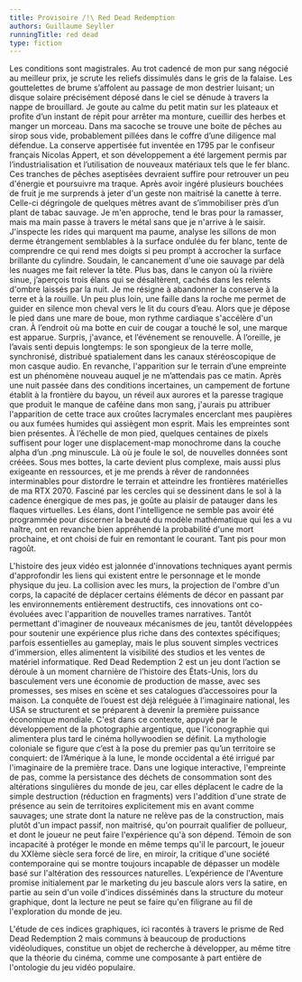 ```yaml
---
title: Provisoire /!\ Red Dead Redemption
authors: Guillaume Seyller
runningTitle: red dead
type: fiction
---
```


Les conditions sont magistrales. Au trot cadencé de mon pur sang négocié au meilleur prix, je scrute les reliefs dissimulés dans le gris de la falaise. Les gouttelettes de brume s’affolent au passage de mon destrier luisant; un disque solaire précisément déposé dans le ciel se dénude à travers la nappe de brouillard. Je goute au calme du petit matin sur les plateaux et profite d’un instant de répit pour arrêter ma monture, cueillir des herbes et manger un morceau. Dans ma sacoche se trouve une boite de pêches au sirop sous vide, probablement pillées dans le coffre d’une diligence mal défendue. La conserve appertisée fut inventée en 1795 par le confiseur français Nicolas Appert, et son développement a été largement permis par l’industrialisation et l’utilisation de nouveaux matériaux tels que le fer blanc. Ces tranches de pêches aseptisées devraient suffire pour retrouver un peu d'énergie et poursuivre ma traque. Après avoir ingéré plusieurs bouchées de fruit je me surprends à jeter d'un geste non maitrisé la canette à terre. Celle-ci dégringole de quelques mètres avant de s’immobiliser près d’un plant de tabac sauvage. Je m'en approche, tend le bras pour la ramasser, mais ma main passe à travers le métal sans que je n'arrive à le saisir. J'inspecte les rides qui marquent ma paume, analyse les sillons de mon derme étrangement semblables à la surface ondulée du fer blanc, tente de comprendre ce qui rend mes doigts si peu prompt à accrocher la surface brillante du cylindre. Soudain, le cancanement d'une oie sauvage par delà les nuages me fait relever la tête. Plus bas, dans le canyon où la rivière sinue, j’aperçois trois élans qui se désaltèrent, cachés dans les relents d'ombre laissés par la nuit. Je me résigne à abandonner la conserve à la terre et à la rouille.
Un peu plus loin, une faille dans la roche me permet de guider en silence mon cheval vers le lit du cours d’eau. Alors que je dépose le pied dans une mare de boue, mon rythme cardiaque s'accélère d'un cran. À l’endroit où ma botte en cuir de cougar a touché le sol, une marque est apparue. Surpris, j'avance, et l’événement se renouvelle. À l’oreille, je l’avais senti depuis longtemps: le son spongieux de la terre molle, synchronisé, distribué spatialement dans les canaux stéréoscopique de mon casque audio. En revanche, l'apparition sur le terrain d’une empreinte est un phénomène nouveau auquel je ne m’attendais pas ce matin. Après une nuit passée dans des conditions incertaines, un campement de fortune établit à la frontière du bayou, un réveil aux aurores et la paresse tragique que produit le manque de caféine dans mon sang, j'aurais pu attribuer l'apparition de cette trace aux croûtes lacrymales encerclant mes paupières ou aux fumées humides qui assiègent mon esprit. Mais les empreintes sont bien présentes. À l’échelle de mon pied, quelques centaines de pixels suffisent pour loger une displacement-map monochrome dans la couche alpha d’un .png minuscule. Là où je foule le sol, de nouvelles données sont créées. Sous mes bottes, la carte devient plus complexe, mais aussi plus exigeante en ressources, et je me prends à rêver de randonnées interminables pour distordre le terrain et atteindre les frontières matérielles de ma RTX 2070.
Fasciné par les cercles qui se dessinent dans le sol à la cadence énergique de mes pas, je goûte au plaisir de patauger dans les flaques virtuelles. Les élans, dont l'intelligence ne semble pas avoir été programmée pour discerner la beauté du modèle mathématique qui les a vu naître, ont en revanche bien appréhendé la probabilité d'une mort prochaine, et ont choisi de fuir en remontant le courant. Tant pis pour mon ragoût.

L'histoire des jeux vidéo est jalonnée d'innovations techniques ayant permis d'approfondir les liens qui existent entre le personnage et le monde physique du jeu. La collision avec les murs, la projection de l'ombre d'un corps, la capacité de déplacer certains éléments de décor en passant par les environnements entièrement destructifs, ces innovations ont co-évoluées avec l'apparition de nouvelles trames narratives. Tantôt permettant d'imaginer de nouveaux mécanismes de jeu, tantôt développées pour soutenir une expérience plus riche dans des contextes spécifiques; parfois essentielles au gameplay, mais le plus souvent simples vectrices d'immersion, elles alimentent la visibilité des studios et les ventes de matériel informatique.
Red Dead Redemption 2 est un jeu dont l’action se déroule à un moment charnière de l’histoire des États-Unis, lors du basculement vers une économie de production de masse, avec ses promesses, ses mises en scène et ses catalogues d’accessoires pour la maison. La conquête de l’ouest est déjà reléguée à l'imaginaire national, les USA se structurent et se préparent à devenir la première puissance économique mondiale. C'est dans ce contexte, appuyé par le développement de la photographie argentique, que l'iconographie qui alimentera plus tard le cinéma hollywoodien se définit. La mythologie coloniale se figure que c’est à la pose du premier pas qu’un territoire se conquiert: de l’Amérique à la lune, le monde occidental a été irrigué par l'imaginaire de la première trace. Dans une logique interactive, l'empreinte de pas, comme la persistance des déchets de consommation sont des altérations singulières du monde de jeu, car elles déplacent le cadre de la simple destruction (réduction en fragments) vers l'addition d'une strate de présence au sein de territoires explicitement mis en avant comme sauvages; une strate dont la nature ne relève pas de la construction, mais plutôt d'un impact passif, non maitrisé, qu'on pourrait qualifier de pollueur, et dont le joueur ne peut faire l'expérience qu'à son dépend. Témoin de son incapacité à protéger le monde en même temps qu'il le parcourt, le joueur du XXIème siècle sera forcé de lire, en miroir, la critique d'une société contemporaine qui se montre toujours incapable de dépasser un modèle basé sur l'altération des ressources naturelles. L’expérience de l'Aventure promise initialement par le marketing du jeu bascule alors vers la satire, en partie au sein d'un voile d'indices disséminés dans la structure du moteur graphique, dont la lecture ne peut se faire qu'en filigrane au fil de l'exploration du monde de jeu.

L'étude de ces indices graphiques, ici racontés à travers le prisme de Red Dead Redemption 2 mais communs à beaucoup de productions vidéoludiques, constitue un objet de recherche à développer, au même titre que la théorie du cinéma, comme une composante à part entière de l'ontologie du jeu vidéo populaire.
